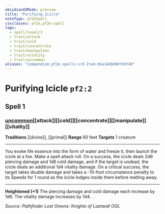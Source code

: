 ```yaml
---
obsidianUIMode: preview
title: "Purifying Icicle"
noteType: pf2eSpell
cssclasses: pf2e,pf2e-spell
tags:
  - spell/level/1
  - trait/attack
  - trait/cold
  - trait/concentrate
  - trait/manipulate
  - trait/vitality
  - trait/uncommon
aliases: "Compendium.pf2e.spells-srd.Item.9Ga1AOQdHKYXUY4O" 
---
```

# Purifying Icicle  `pf2:2`  
## Spell 1
### [uncommon](uncommon "Uncommon Rarity Trait")[[attack]][[cold]][[concentrate]][[manipulate]][[vitality]]
**Traditions** [[divine]], [[primal]]
**Range** 60 feet
**Targets** 1 creature
* * * 
You evoke life essence into the form of water and freeze it, then launch the icicle at a foe. Make a spell attack roll. On a success, the icicle deals 2d6 piercing damage and 1d6 cold damage, and if the target is undead, the icicle deals an additional 1d4 vitality damage. On a critical success, the target takes double damage and takes a -10-foot circumstance penalty to its Speeds for 1 round as the icicle lodges inside them before melting away.

* * *

**Heightened (+1)** The piercing damage and cold damage each increase by 1d6. The vitality damage increases by 1d4.

*Source: Pathfinder Lost Omens: Knights of Lastwall*
*OGL*